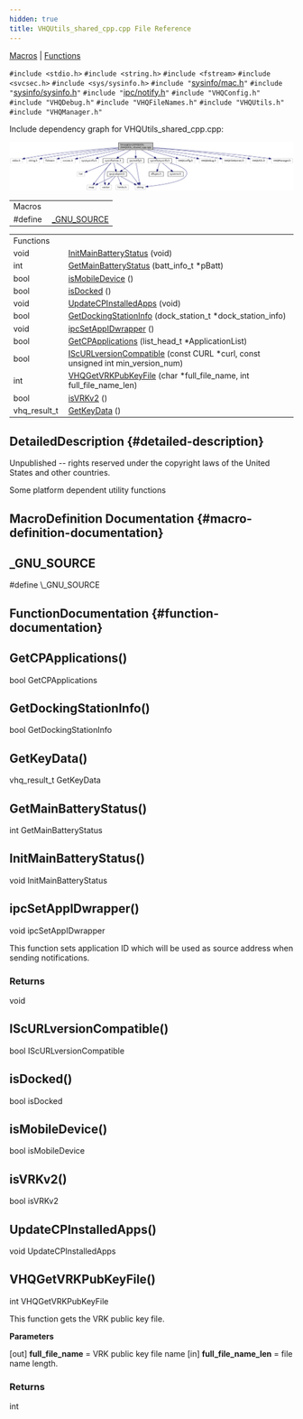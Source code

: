 ```yaml
---
hidden: true
title: VHQUtils_shared_cpp.cpp File Reference
---
```


[Macros](#define-members) \| [Functions](#func-members)

`#include <stdio.h>`
`#include <string.h>`
`#include <fstream>`
`#include <svcsec.h>`
`#include <sys/sysinfo.h>`
`#include "`<a href="mac_8h_source.md">sysinfo/mac.h</a>`"`
`#include "`<a href="sysinfo_8h_source.md">sysinfo/sysinfo.h</a>`"`
`#include "`<a href="notify_8h_source.md">ipc/notify.h</a>`"`
`#include "VHQConfig.h"`
`#include "VHQDebug.h"`
`#include "VHQFileNames.h"`
`#include "VHQUtils.h"`
`#include "VHQManager.h"`

Include dependency graph for VHQUtils_shared_cpp.cpp:

![](_v_h_q_utils__shared__cpp_8cpp__incl.png)

|          |                                                    |
|----------|----------------------------------------------------|
| Macros   |                                                    |
| #define  | [\_GNU_SOURCE](#a369266c24eacffb87046522897a570d5) |

|  |  |
|----|----|
| Functions |  |
| void  | [InitMainBatteryStatus](#a5b4c9dc2be0419a394ed9dba7c2bcb27) (void) |
| int  | [GetMainBatteryStatus](#a05ace49c3ef77482731a023a3c38d8ad) (batt_info_t \*pBatt) |
| bool  | [isMobileDevice](#a4baedd005b310e8f45d524c8835dd30f) () |
| bool  | [isDocked](#a415450d266de124d51ea6d7ed83b21b3) () |
| void  | [UpdateCPInstalledApps](#a5eded2588b30fa2f80f56d8c0f77a228) (void) |
| bool  | [GetDockingStationInfo](#a4a24dd13764363fb26e4061cc00ef01f) (dock_station_t \*dock_station_info) |
| void  | [ipcSetAppIDwrapper](#aced4ea0cbea11d5441974db61fe3da33) () |
| bool  | [GetCPApplications](#a19b926a942c3eec19dfc011eab955023) (list_head_t \*ApplicationList) |
| bool  | [IScURLversionCompatible](#a130a5832888a45992fe86663874bc156) (const CURL \*curl, const unsigned int min_version_num) |
| int  | [VHQGetVRKPubKeyFile](#a4925c300757366125d81d7cc5d9d15f0) (char \*full_file_name, int full_file_name_len) |
| bool  | [isVRKv2](#ad2c8b5b0f6ac416915cdef3c8754c1fd) () |
| vhq_result_t  | [GetKeyData](#aac882099a71aa9dfe310b2cd14aab935) () |

## DetailedDescription {#detailed-description}

Unpublished -- rights reserved under the copyright laws of the United States and other countries.

Some platform dependent utility functions

## MacroDefinition Documentation {#macro-definition-documentation}

## \_GNU_SOURCE <a href="#a369266c24eacffb87046522897a570d5" id="a369266c24eacffb87046522897a570d5"></a>

<p>#define \_GNU_SOURCE</p>

## FunctionDocumentation {#function-documentation}

## GetCPApplications() <a href="#a19b926a942c3eec19dfc011eab955023" id="a19b926a942c3eec19dfc011eab955023"></a>

<p>bool GetCPApplications</p>

## GetDockingStationInfo() <a href="#a4a24dd13764363fb26e4061cc00ef01f" id="a4a24dd13764363fb26e4061cc00ef01f"></a>

<p>bool GetDockingStationInfo</p>

## GetKeyData() <a href="#aac882099a71aa9dfe310b2cd14aab935" id="aac882099a71aa9dfe310b2cd14aab935"></a>

<p>vhq_result_t GetKeyData</p>

## GetMainBatteryStatus() <a href="#a05ace49c3ef77482731a023a3c38d8ad" id="a05ace49c3ef77482731a023a3c38d8ad"></a>

<p>int GetMainBatteryStatus</p>

## InitMainBatteryStatus() <a href="#a5b4c9dc2be0419a394ed9dba7c2bcb27" id="a5b4c9dc2be0419a394ed9dba7c2bcb27"></a>

<p>void InitMainBatteryStatus</p>

## ipcSetAppIDwrapper() <a href="#aced4ea0cbea11d5441974db61fe3da33" id="aced4ea0cbea11d5441974db61fe3da33"></a>

<p>void ipcSetAppIDwrapper</p>

This function sets application ID which will be used as source address when sending notifications.

### Returns

void

## IScURLversionCompatible() <a href="#a130a5832888a45992fe86663874bc156" id="a130a5832888a45992fe86663874bc156"></a>

<p>bool IScURLversionCompatible</p>

## isDocked() <a href="#a415450d266de124d51ea6d7ed83b21b3" id="a415450d266de124d51ea6d7ed83b21b3"></a>

<p>bool isDocked</p>

## isMobileDevice() <a href="#a4baedd005b310e8f45d524c8835dd30f" id="a4baedd005b310e8f45d524c8835dd30f"></a>

<p>bool isMobileDevice</p>

## isVRKv2() <a href="#ad2c8b5b0f6ac416915cdef3c8754c1fd" id="ad2c8b5b0f6ac416915cdef3c8754c1fd"></a>

<p>bool isVRKv2</p>

## UpdateCPInstalledApps() <a href="#a5eded2588b30fa2f80f56d8c0f77a228" id="a5eded2588b30fa2f80f56d8c0f77a228"></a>

<p>void UpdateCPInstalledApps</p>

## VHQGetVRKPubKeyFile() <a href="#a4925c300757366125d81d7cc5d9d15f0" id="a4925c300757366125d81d7cc5d9d15f0"></a>

<p>int VHQGetVRKPubKeyFile</p>

This function gets the VRK public key file.

**Parameters**

\[out\] **full_file_name** = VRK public key file name \[in\] **full_file_name_len** = file name length.

### Returns

int
